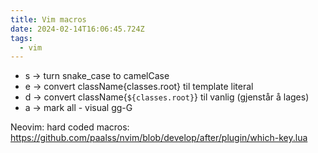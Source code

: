 ```yaml
---
title: Vim macros
date: 2024-02-14T16:06:45.724Z
tags:
  - vim
---
```

- s -> turn snake_case to camelCase
- e -> convert className{classes.root} til template literal
- d -> convert className{`${classes.root}`} til vanlig (gjenstår å lages)
- a -> mark all - visual gg-G

Neovim: hard coded macros: <https://github.com/paalss/nvim/blob/develop/after/plugin/which-key.lua>
